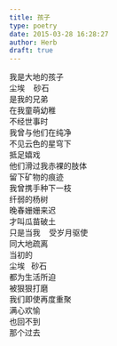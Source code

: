 ```yaml
---  
title: 孩子  
type: poetry  
date: 2015-03-28 16:28:27  
author: Herb  
draft: true
---  
```

我是大地的孩子  
尘埃    砂石  
是我的兄弟  
在我童萌幼稚  
不经世事时  
我曾与他们在纯净  
不见云色的星穹下  
抵足嬉戏  
他们滑过我赤裸的肢体  
留下矿物的痕迹  
我曾携手种下一枝  
纤弱的杨树  
晚春姗姗来迟  
才叫瓜苗破土    
只是当我    受岁月驱使  
同大地疏离  
当初的  
尘埃   砂石  
都为生活所迫  
被狠狠打磨  
我们即使再度重聚  
满心欢愉  
也回不到  
那个过去